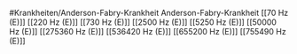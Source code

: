 #Krankheiten/Anderson-Fabry-Krankheit
Anderson-Fabry-Krankheit
[[70 Hz (E)]]
[[220 Hz (E)]]
[[730 Hz (E)]]
[[2500 Hz (E)]]
[[5250 Hz (E)]]
[[50000 Hz (E)]]
[[275360 Hz (E)]]
[[536420 Hz (E)]]
[[655200 Hz (E)]]
[[755490 Hz (E)]]